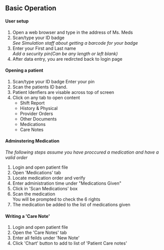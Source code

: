 ## Basic Operation
#### User setup
1. Open a web browser and type in the address of Ms. Meds
2. Scan/type your ID badge  
   *See Simulation staff about getting a barcode for your badge*
3. Enter your First and Last name  
   *Add a security pin(Can be any length or left blank)*
4. After data entry, you are redircted back to login page

#### Opening a patient
1. Scan/type your ID badge
	Enter your pin
2. Scan the patients ID band.
3. Patient Idenfiers are visable across top of screen
4. Click on any tab to open content
	* Shift Report
	* History & Physical
	* Provider Orders
	* Other Documents
	* Medications
	* Care Notes

#### Adminstering Medication

*The following steps assume you have proccured a medication and have a valid order*

1. Login and open patient file
2. Open 'Medications' tab
3. Locate medication order and verify
4. Enter administration time under "Medications Given"
5. Click in 'Scan Medications' box
6. Scan the medication  
You will be prompted to check the 6 rights
7. The medication be added to the list of medications given

#### Writing a 'Care Note'

1. Login and open patient file
2. Open the 'Care Notes' tab
3. Enter all feilds under 'New Note'
4. Click 'Chart' button to add to list of 'Patient Care notes'
